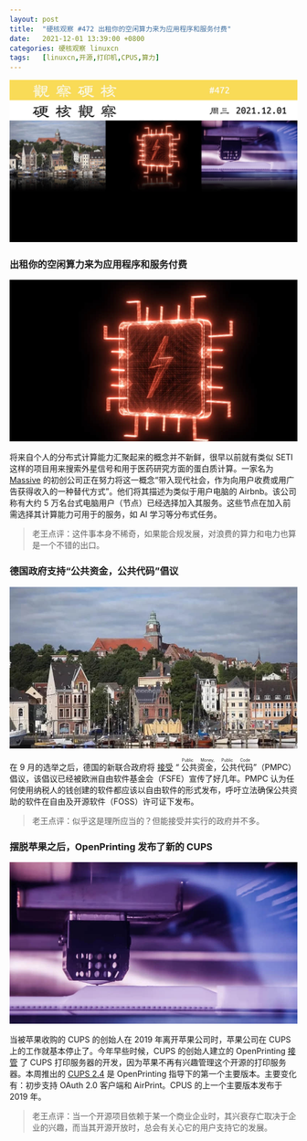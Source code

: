 ```yaml
---
layout: post
title:	"硬核观察 #472 出租你的空闲算力来为应用程序和服务付费"
date:	2021-12-01 13:39:00 +0800 
categories:	硬核观察 linuxcn 
tags:	[linuxcn,开源,打印机,CPUS,算力]
---
```



![](/Asserts/Images/album/202112/01/133801bbi26u2o5yetb8b0.jpg)


### 出租你的空闲算力来为应用程序和服务付费


![](/Asserts/Images/album/202112/01/133812fsdwkqadpdjhjkk3.jpg)


将来自个人的分布式计算能力汇聚起来的概念并不新鲜，很早以前就有类似 SETI 这样的项目用来搜索外星信号和用于医药研究方面的蛋白质计算。一家名为 [Massive](https://joinmassive.com/) 的初创公司正在努力将这一概念“带入现代社会，作为向用户收费或用广告获得收入的一种替代方式”。他们将其描述为类似于用户电脑的 Airbnb。该公司称有大约 5 万名台式电脑用户（节点）已经选择加入其服务。这些节点在加入前需选择其计算能力可用于的服务，如 AI 学习等分布式任务。



> 
> 老王点评：这件事本身不稀奇，如果能合规发展，对浪费的算力和电力也算是一个不错的出口。
> 
> 
> 


### 德国政府支持“公共资金，公共代码”倡议


![](/Asserts/Images/album/202112/01/133830pd1zz951xivlvvu4.jpg)


在 9 月的选举之后，德国的新联合政府将 [接受](https://www.neowin.net/news/germany039s-new-coalition-government-backs-the-public-money-public-code-initiative/) “<ruby> 公共资金，公共代码 <rt>  Public Money, Public Code </rt></ruby>”（PMPC）倡议，该倡议已经被欧洲自由软件基金会（FSFE）宣传了好几年。PMPC 认为任何使用纳税人的钱创建的软件都应该以自由软件的形式发布，呼吁立法确保公共资助的软件在自由及开源软件（FOSS）许可证下发布。



> 
> 老王点评：似乎这是理所应当的？但能接受并实行的政府并不多。
> 
> 
> 


### 摆脱苹果之后，OpenPrinting 发布了新的 CUPS


![](/Asserts/Images/album/202112/01/133845fxw9fyn65zx68ybb.jpg)


当被苹果收购的 CUPS 的创始人在 2019 年离开苹果公司时，苹果公司在 CUPS 上的工作就基本停止了。今年早些时候，CUPS 的创始人建立的 OpenPrinting [接管](https://www.phoronix.com/scan.php?page=news_item&px=Apple-No-More-CUPS) 了 CUPS 打印服务器的开发，因为苹果不再有兴趣管理这个开源的打印服务器。本周推出的 [CUPS 2.4](https://github.com/OpenPrinting/cups/releases/tag/v2.4.0) 是 OpenPrinting 指导下的第一个主要版本。主要变化有：初步支持 OAuth 2.0 客户端和 AirPrint。CPUS 的上一个主要版本发布于 2019 年。



> 
> 老王点评：当一个开源项目依赖于某一个商业企业时，其兴衰存亡取决于企业的兴趣，而当其开源开放时，总会有关心它的用户支持它的发展。
> 
> 
>
